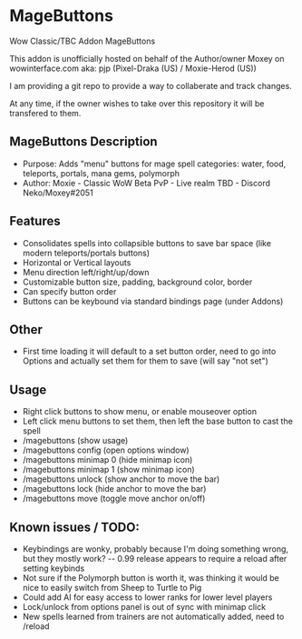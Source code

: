 # MageButtons
Wow Classic/TBC Addon MageButtons

This addon is unofficially hosted on behalf of the Author/owner Moxey on wowinterface.com aka: pjp (Pixel-Draka (US) / Moxie-Herod (US))

I am providing a git repo to provide a way to collaberate and track changes.

At any time, if the owner wishes to take over this repository it will be transfered to them.

## MageButtons Description

- Purpose: Adds "menu" buttons for mage spell categories: water, food, teleports, portals, mana gems, polymorph
- Author: Moxie <Alway East> - Classic WoW Beta PvP - Live realm TBD - Discord Neko/Moxey#2051

## Features
- Consolidates spells into collapsible buttons to save bar space (like modern teleports/portals buttons)
- Horizontal or Vertical layouts
- Menu direction left/right/up/down
- Customizable button size, padding, background color, border
- Can specify button order
- Buttons can be keybound via standard bindings page (under Addons)

## Other
- First time loading it will default to a set button order, need to go into Options and actually set them for them to save (will say "not set")

## Usage
- Right click buttons to show menu, or enable mouseover option
- Left click menu buttons to set them, then left the base button to cast the spell
- /magebuttons (show usage)
- /magebuttons config (open options window)
- /magebuttons minimap 0 (hide minimap icon)
- /magebuttons minimap 1 (show minimap icon)
- /magebuttons unlock (show anchor to move the bar)
- /magebuttons lock (hide anchor to move the bar)
- /magebuttons move (toggle move anchor on/off)

## Known issues / TODO:
- Keybindings are wonky, probably because I'm doing something wrong, but they mostly work?
-- 0.99 release appears to require a reload after setting keybinds
- Not sure if the Polymorph button is worth it, was thinking it would be nice to easily switch from Sheep to Turtle to Pig
- Could add AI for easy access to lower ranks for lower level players
- Lock/unlock from options panel is out of sync with minimap click
- New spells learned from trainers are not automatically added, need to /reload

